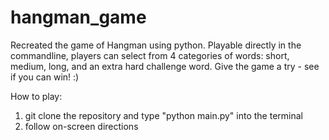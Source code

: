 # hangman_game

Recreated the game of Hangman using python. Playable directly in the commandline, players can select from 4 categories of words: short, medium, long, and an extra hard challenge word. Give the game a try - see if you can win! :)

How to play:
1. git clone the repository and type "python main.py" into the terminal
2. follow on-screen directions
